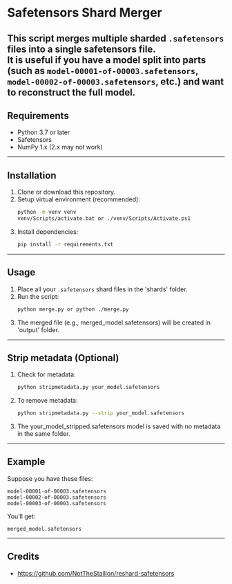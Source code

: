 # Safetensors Shard Merger
This script merges multiple sharded `.safetensors` files into a single safetensors file.  
It is useful if you have a model split into parts (such as `model-00001-of-00003.safetensors`, `model-00002-of-00003.safetensors`, etc.) and want to reconstruct the full model.
---

## Requirements
- Python 3.7 or later
- Safetensors
- NumPy 1.x (2.x may not work)
---

## Installation
1. Clone or download this repository.
2. Setup virtual environment (recommended):
    ```bash
   python -m venv venv
   venv/Scripts/activate.bat or ./venv/Scripts/Activate.ps1
   ```
2. Install dependencies:
   ```bash
   pip install -r requirements.txt
   ```
---

## Usage
1. Place all your `.safetensors` shard files in the 'shards' folder.
2. Run the script:
    ```bash
    python merge.py or python ./merge.py
    ```
3. The merged file (e.g., merged_model.safetensors) will be created in 'output' folder.
---

## Strip metadata (Optional)
1. Check for metadata:
    ```bash
    python stripmetadata.py your_model.safetensors
    ```
2. To remove metadata:
    ```bash
    python stripmetadata.py --strip your_model.safetensors
    ```
3. The your_model_stripped.safetensors model is saved with no metadata in the same folder.
---
## Example
Suppose you have these files:
```
model-00001-of-00003.safetensors
model-00002-of-00003.safetensors
model-00003-of-00003.safetensors
```
You’ll get:
```
merged_model.safetensors
```
---

## Credits
- https://github.com/NotTheStallion/reshard-safetensors
